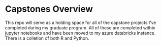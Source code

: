 # Capstones Overview
This repo will serve as a holding space for all of the capstone projects I've completed during my graduate program.  All of these are completed within jupyter notebooks and have been moved to my azure databricks instance.  There is a colletion of both R and Python.
